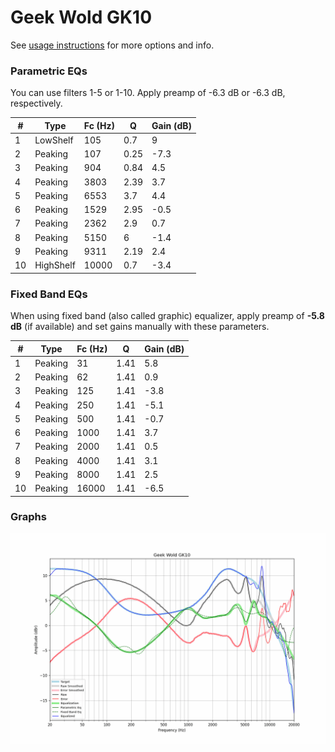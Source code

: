 # Geek Wold GK10
See [usage instructions](https://github.com/jaakkopasanen/AutoEq#usage) for more options and info.

### Parametric EQs
You can use filters 1-5 or 1-10. Apply preamp of -6.3 dB or -6.3 dB, respectively.

|   # | Type      |   Fc (Hz) |    Q |   Gain (dB) |
|-----|-----------|-----------|------|-------------|
|   1 | LowShelf  |       105 | 0.7  |         9   |
|   2 | Peaking   |       107 | 0.25 |        -7.3 |
|   3 | Peaking   |       904 | 0.84 |         4.5 |
|   4 | Peaking   |      3803 | 2.39 |         3.7 |
|   5 | Peaking   |      6553 | 3.7  |         4.4 |
|   6 | Peaking   |      1529 | 2.95 |        -0.5 |
|   7 | Peaking   |      2362 | 2.9  |         0.7 |
|   8 | Peaking   |      5150 | 6    |        -1.4 |
|   9 | Peaking   |      9311 | 2.19 |         2.4 |
|  10 | HighShelf |     10000 | 0.7  |        -3.4 |

### Fixed Band EQs
When using fixed band (also called graphic) equalizer, apply preamp of **-5.8 dB** (if available) and set gains manually with these parameters.

|   # | Type    |   Fc (Hz) |    Q |   Gain (dB) |
|-----|---------|-----------|------|-------------|
|   1 | Peaking |        31 | 1.41 |         5.8 |
|   2 | Peaking |        62 | 1.41 |         0.9 |
|   3 | Peaking |       125 | 1.41 |        -3.8 |
|   4 | Peaking |       250 | 1.41 |        -5.1 |
|   5 | Peaking |       500 | 1.41 |        -0.7 |
|   6 | Peaking |      1000 | 1.41 |         3.7 |
|   7 | Peaking |      2000 | 1.41 |         0.5 |
|   8 | Peaking |      4000 | 1.41 |         3.1 |
|   9 | Peaking |      8000 | 1.41 |         2.5 |
|  10 | Peaking |     16000 | 1.41 |        -6.5 |

### Graphs
![](./Geek%20Wold%20GK10.png)

